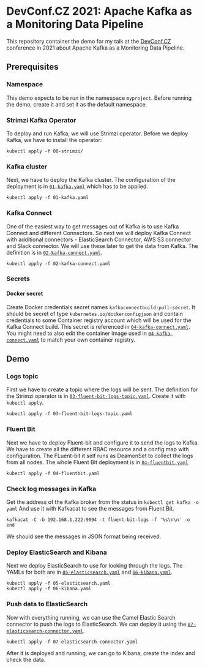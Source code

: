 # DevConf.CZ 2021: Apache Kafka as a Monitoring Data Pipeline

This repository container the demo for my talk at the [DevConf.CZ](https://www.devconf.info/cz/) conference in 2021 about Apache Kafka as a Monitoring Data Pipeline.

## Prerequisites

### Namespace

This demo expects to be run in the namespace `myproject`.
Before running the demo, create it and set it as the default namespace.

### Strimzi Kafka Operator

To deploy and run Kafka, we will use Strimzi operator.
Before we deploy Kafka, we have to install the operator:

```
kubectl apply -f 00-strimzi/
```

### Kafka cluster

Next, we have to deploy the Kafka cluster.
The configuration of the deployment is in [`01-kafka.yaml`](./01-kafka.yaml) which has to be applied.

```
kubectl apply -f 01-kafka.yaml
```

### Kafka Connect

One of the easiest way to get messages out of Kafka is to use Kafka Connect and different Connectors.
So next we will deploy Kafka Connect with additional connectors - ElasticSearch Connector, AWS S3 connector and Slack connector.
We will use these later to get the data from Kafka.
The definition is in [`02-kafka-connect.yaml`](./02-kafka-connect.yaml).

```
kubectl apply -f 02-kafka-connect.yaml
```

### Secrets

#### Docker secret

Create Docker credentials secret names `kafkaconnectbuild-pull-secret`.
It should be secret of type `kubernetes.io/dockerconfigjson` and contain credentials to some Container registry account which will be used for the Kafka Connect build.
This secret is referenced in [`04-kafka-connect.yaml`](./04-kafka-connect.yaml).
You might need to also edit the container image used in [`04-kafka-connect.yaml`](./04-kafka-connect.yaml) to match your own container registry.

## Demo

### Logs topic

First we have to create a topic where the logs will be sent.
The definition for the Strimzi operator is in [`03-fluent-bit-logs-topic.yaml`](./03-fluent-bit-logs-topic.yaml).
Create it with `kubectl apply`.

```
kubectl apply -f 03-fluent-bit-logs-topic.yaml
```

### Fluent Bit

Next we have to deploy Fluent-bit and configure it to send the logs to Kafka.
We have to create all the different RBAC resource and a config map with configuration.
The FLuent-bit it self runs as DeamonSet to collect the logs from all nodes.
The whole Fluent Bit deployment is in [`04-fluentbit.yaml`](./04-fluentbit.yaml)

```
kubectl apply -f 04-fluentbit.yaml
```

### Check log messages in Kafka

Get the address of the Kafka broker from the status in `kubectl get kafka -o yaml`
And use it with Kafkacat to see the messages from Fluent Bit.

```
kafkacat -C -b 192.168.1.222:9094 -t fluent-bit-logs -f '%s\n\n' -o end
```

We should see the messages in JSON format being received.

### Deploy ElasticSearch and Kibana

Next we deploy ElasticSearch to use for looking through the logs.
The YAMLs for both are in [`05-elasticsearch.yaml`](./05-elasticsearch.yaml) and [`06-kibana.yaml`](./06-kibana.yaml).

```
kubectl apply -f 05-elasticsearch.yaml
kubectl apply -f 06-kibana.yaml
```

### Push data to ElasticSearch

Now with everything running, we can use the Camel Elastic Search connector to push the logs to ElasticSearch.
We can deploy it using the [`07-elasticsearch-connector.yaml`](./07-elasticsearch-connector.yaml).

```
kubectl apply -f 07-elasticsearch-connector.yaml
```

After it is deployed and running, we can go to Kibana, create the index and check the data.
